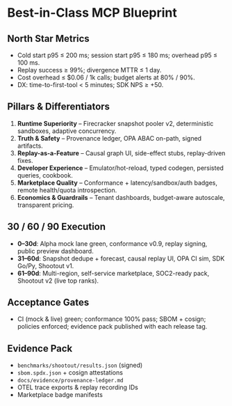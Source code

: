# Best-in-Class MCP Blueprint

## North Star Metrics
- Cold start p95 ≤ 200 ms; session start p95 ≤ 180 ms; overhead p95 ≤ 100 ms.
- Replay success ≥ 99%; divergence MTTR ≤ 1 day.
- Cost overhead ≤ $0.06 / 1k calls; budget alerts at 80% / 90%.
- DX: time-to-first-tool < 5 minutes; SDK NPS ≥ +50.

## Pillars & Differentiators
1. **Runtime Superiority** – Firecracker snapshot pooler v2, deterministic sandboxes, adaptive concurrency.
2. **Truth & Safety** – Provenance ledger, OPA ABAC on-path, signed artifacts.
3. **Replay-as-a-Feature** – Causal graph UI, side-effect stubs, replay-driven fixes.
4. **Developer Experience** – Emulator/hot-reload, typed codegen, persisted queries, cookbook.
5. **Marketplace Quality** – Conformance + latency/sandbox/auth badges, remote health/quota introspection.
6. **Economics & Guardrails** – Tenant dashboards, budget-aware autoscale, transparent pricing.

## 30 / 60 / 90 Execution
- **0–30d**: Alpha mock lane green, conformance v0.9, replay signing, public preview dashboard.
- **31–60d**: Snapshot dedupe + forecast, causal replay UI, OPA CI sim, SDK Go/Py, Shootout v1.
- **61–90d**: Multi-region, self-service marketplace, SOC2-ready pack, Shootout v2 (live top ranks).

## Acceptance Gates
- CI (mock & live) green; conformance 100% pass; SBOM + cosign; policies enforced; evidence pack published with each release tag.

## Evidence Pack
- `benchmarks/shootout/results.json` (signed)
- `sbom.spdx.json` + cosign attestations
- `docs/evidence/provenance-ledger.md`
- OTEL trace exports & replay recording IDs
- Marketplace badge manifests
